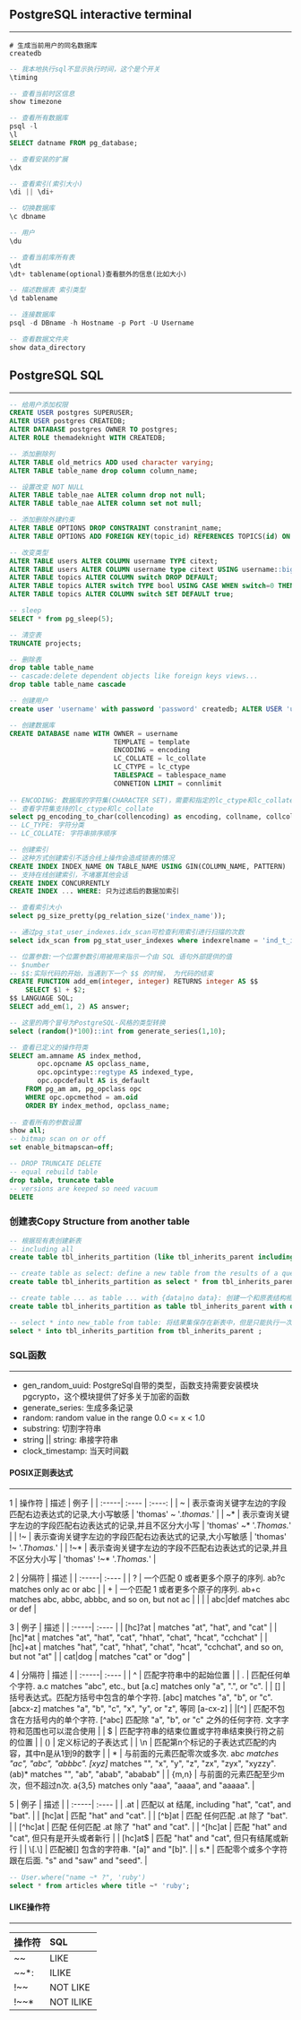 ## PostgreSQL interactive terminal
---
```shell
# 生成当前用户的同名数据库
createdb
```
```sql
-- 我本地执行sql不显示执行时间，这个是个开关
\timing

-- 查看当前时区信息
show timezone

-- 查看所有数据库
psql -l
\l
SELECT datname FROM pg_database;

-- 查看安装的扩展
\dx

-- 查看索引(索引大小)
\di || \di+

-- 切换数据库
\c dbname

-- 用户
\du

-- 查看当前库所有表
\dt
\dt+ tablename(optional)查看额外的信息(比如大小)

-- 描述数据表 索引类型
\d tablename

-- 连接数据库
psql -d DBname -h Hostname -p Port -U Username

-- 查看数据文件夹
show data_directory
```

## PostgreSQL SQL
---
```sql
-- 给用户添加权限
CREATE USER postgres SUPERUSER;
ALTER USER postgres CREATEDB;
ALTER DATABASE postgres OWNER TO postgres;
ALTER ROLE themadeknight WITH CREATEDB;

-- 添加删除列
ALTER TABLE old_metrics ADD used character varying;
ALTER TABLE table_name drop column column_name;

-- 设置改变 NOT NULL
ALTER TABLE table_nae ALTER column drop not null;
ALTER TABLE table_nae ALTER column set not null;

-- 添加删除外建约束
ALTER TABLE OPTIONS DROP CONSTRAINT constranint_name;
ALTER TABLE OPTIONS ADD FOREIGN KEY(topic_id) REFERENCES TOPICS(id) ON UPDATE CASCADE ON DELETE CASCADE;

-- 改变类型
ALTER TABLE users ALTER COLUMN username TYPE citext;
ALTER TABLE users ALTER COLUMN username type citext USING username::bigint;
ALTER TABLE topics ALTER COLUMN switch DROP DEFAULT;
ALTER TABLE topics ALTER switch TYPE bool USING CASE WHEN switch=0 THEN FALSE ELSE TRUE END;
ALTER TABLE topics ALTER COLUMN switch SET DEFAULT true;

-- sleep
SELECT * from pg_sleep(5);

-- 清空表
TRUNCATE projects;

-- 删除表
drop table table_name
-- cascade:delete dependent objects like foreign keys views...
drop table table_name cascade

-- 创建用户
create user 'username' with password 'password' createdb; ALTER USER 'username' WITH SUPERUSER;

-- 创建数据库
CREATE DATABASE name WITH OWNER = username
                          TEMPLATE = template
                          ENCODING = encoding
                          LC_COLLATE = lc_collate
                          LC_CTYPE = lc_ctype
                          TABLESPACE = tablespace_name
                          CONNETION LIMIT = connlimit
                          
-- ENCODING: 数据库的字符集(CHARACTER SET)，需要和指定的lc_ctype和lc_collate必须兼容。
-- 查看字符集支持的lc_ctype和lc_collate
select pg_encoding_to_char(collencoding) as encoding, collname, collcollate, collctype from pg_collation;
-- LC_TYPE: 字符分类
-- LC_COLLATE: 字符串排序顺序

-- 创建索引
-- 这种方式创建索引不适合线上操作会造成锁表的情况
CREATE INDEX INDEX_NAME ON TABLE_NAME USING GIN(COLUMN_NAME, PATTERN)
-- 支持在线创建索引，不堵塞其他会话
CREATE INDEX CONCURRENTLY
CREATE INDEX ... WHERE: 只为过滤后的数据加索引

-- 查看索引大小
select pg_size_pretty(pg_relation_size('index_name'));

-- 通过pg_stat_user_indexes.idx_scan可检查利用索引进行扫描的次数
select idx_scan from pg_stat_user_indexes where indexrelname = 'ind_t_id';

-- 位置参数:一个位置参数引用被用来指示一个由 SQL 语句外部提供的值
-- $number
-- $$:实际代码的开始，当遇到下一个 $$ 的时候， 为代码的结束
CREATE FUNCTION add_em(integer, integer) RETURNS integer AS $$
    SELECT $1 + $2;
$$ LANGUAGE SQL;
SELECT add_em(1, 2) AS answer;

-- 这里的两个冒号为PostgreSQL-风格的类型转换
select (random()*100)::int from generate_series(1,10);

-- 查看已定义的操作符类
SELECT am.amname AS index_method,
       opc.opcname AS opclass_name,
       opc.opcintype::regtype AS indexed_type,
       opc.opcdefault AS is_default
    FROM pg_am am, pg_opclass opc
    WHERE opc.opcmethod = am.oid
    ORDER BY index_method, opclass_name;
    
-- 查看所有的参数设置
show all;
-- bitmap scan on or off   
set enable_bitmapscan=off;

-- DROP TRUNCATE DELETE
-- equal rebuild table
drop table, truncate table
-- versions are keeped so need vacuum
DELETE
```

### 创建表Copy Structure from another table
```sql
-- 根据现有表创建新表
-- including all
create table tbl_inherits_partition (like tbl_inherits_parent including constraints including indexes including defaults);

-- create table as select: define a new table from the results of a query
create table tbl_inherits_partition as select * from tbl_inherits_parent;

-- create table ... as table ... with {data|no data}: 创建一个和原表结构相同的新表，保留或不保留数据，但是不会继承原表的约束，索引等。
create table tbl_inherits_partition as table tbl_inherits_parent with data;

-- select * into new_table from table: 将结果集保存在新表中，但是只能执行一次。
select * into tbl_inherits_partition from tbl_inherits_parent ;
```

### SQL函数
---
+ gen_random_uuid: PostgreSql自带的类型，函数支持需要安装模块pgcrypto，这个模块提供了好多关于加密的函数
+ generate_series: 生成多条记录
+ random: random value in the range 0.0 <= x < 1.0
+ substring: 切割字符串
+ string || string: 串接字符串
+ clock_timestamp: 当天时间戳

#### POSIX正则表达式
---
1
| 操作符 | 描述 | 例子 |
| :-----| :---- | :----: |
| ~ | 表示查询关键字左边的字段匹配右边表达式的记录,大小写敏感 | 'thomas' ~ '.*thomas.*' |
| ~* | 表示查询关键字左边的字段匹配右边表达式的记录,并且不区分大小写 | 'thomas' ~* '.*Thomas.*' |
| !~ | 表示查询关键字左边的字段匹配右边表达式的记录,大小写敏感 | 'thomas' !~ '.*Thomas.*' |
| !~* | 表示查询关键字左边的字段不匹配右边表达式的记录,并且不区分大小写 | 'thomas' !~* '.*Thomas.*' |

2
| 分隔符 | 描述 |
| :-----| :---- | 
| ? | 一个匹配 0 或者更多个原子的序列. ab?c matches only ac or abc |
| + | 一个匹配 1 或者更多个原子的序列. ab+c matches abc, abbc, abbbc, and so on, but not ac |
| \| |	 abc\|def matches abc or def |

3
| 例子 | 描述 |
| :-----| :---- |
| [hc]?at | matches "at", "hat", and "cat" |
| [hc]*at | matches "at", "hat", "cat", "hhat", "chat", "hcat", "cchchat" |
| [hc]+at | matches "hat", "cat", "hhat", "chat", "hcat", "cchchat", and so on, but not "at" |
| cat|dog | matches "cat" or "dog" |

4
| 分隔符 | 描述 |
| :-----| :---- | 
| ^ |	匹配字符串中的起始位置 |
| . |	匹配任何单个字符. a.c matches "abc", etc., but [a.c] matches only "a", ".", or "c". |
| [] | 括号表达式。匹配方括号中包含的单个字符. [abc] matches "a", "b", or "c". [abcx-z] matches "a", "b", "c", "x", "y", or "z", 等同 [a-cx-z] |
|[^] | 匹配不包含在方括号内的单个字符. [^abc] 匹配除 "a", "b", or "c" 之外的任何字符. 文字字符和范围也可以混合使用 |
| $ | 匹配字符串的结束位置或字符串结束换行符之前的位置 |
| () | 定义标记的子表达式 |
| \n | 匹配第n个标记的子表达式匹配的内容，其中n是从1到9的数字 |
| * | 与前面的元素匹配零次或多次. ab*c matches "ac", "abc", "abbbc". [xyz]* matches "", "x", "y", "z", "zx", "zyx", "xyzzy". (ab)* matches "", "ab", "abab", "ababab" |
| {m,n} | 与前面的元素匹配至少m次，但不超过n次. a{3,5} matches only "aaa", "aaaa", and "aaaaa". |

5
| 例子 | 描述 |
| :-----| :---- | 
| .at | 匹配以 at 结尾, including "hat", "cat", and "bat". |
| [hc]at | 匹配 "hat" and "cat". |
| [^b]at | 匹配 任何匹配 .at 除了 "bat". |
| [^hc]at | 匹配 任何匹配 .at 除了 "hat" and "cat". |
| ^[hc]at | 匹配 "hat" and "cat", 但只有是开头或者新行 |
| [hc]at$ | 匹配 "hat" and "cat", 但只有结尾或新行 |
| \\[.\\] | 匹配被[] 包含的字符串. "[a]" and "[b]". |
| s.* | 匹配零个或多个字符跟在后面. "s" and "saw" and "seed". |

```sql
-- User.where("name ~* ?", 'ruby')
select * from articles where title ~* 'ruby';
```

#### LIKE操作符
---
| 操作符 | SQL | 
| :-----| :---- | 
| ~~ | LIKE | 
| ~~*: | ILIKE |
| !~~ | NOT LIKE |
| !~~* | NOT ILIKE |